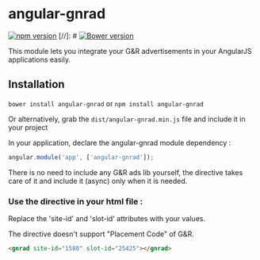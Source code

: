# angular-gnrad

[![npm version](https://badge.fury.io/js/angular-gnrad@2x.png)](https://badge.fury.io/js/angular-gnrad)
[//]: # [![Bower version](https://badge.fury.io/bo/angular-gnrad.svg)](https://badge.fury.io/bo/angular-gnrad)

This module lets you integrate your G&R advertisements in your AngularJS applications easily.

## Installation

`bower install angular-gnrad` or `npm install angular-gnrad`

Or alternatively, grab the `dist/angular-gnrad.min.js` file and include it in your project


In your application, declare the angular-gnrad module dependency :

```javascript
angular.module('app', ['angular-gnrad']);
```
There is no need to include any G&R ads lib yourself, the directive takes care of it and include it (async) only when it is needed.

### Use the directive in your html file :

Replace the 'site-id' and 'slot-id' attributes with your values.

The directive doesn't support "Placement Code" of G&R.

```html
<gnrad site-id="1580" slot-id="25425"></gnrad>
```
